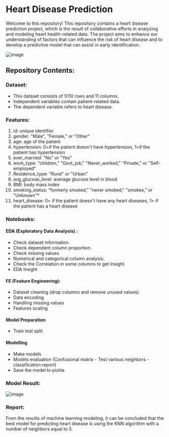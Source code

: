 # Heart Disease Prediction

Welcome to this repository! This repository contains a heart disease prediction project, which is the result of collaborative efforts in analyzing and modeling heart health-related data. The project aims to enhance our understanding of factors that can influence the risk of heart disease and to develop a predictive model that can assist in early identification.

![image](https://github.com/MojjoMujju/DS_Project_Portfolio/assets/84460310/e99f113a-342e-411d-8a24-043cd8f37a8e)

## Repository Contents:
### Dataset: 
- This dataset consists of 5110 rows and 11 columns.
- Independent variables contain patient-related data.
- The dependent variable refers to heart disease.

### Features:
1. id: unique identifier
2. gender: "Male", "Female," or "Other"
3. age: age of the patient
4. hypertension: 0=if the patient doesn't have hypertension, 1=if the patient has hypertension
5. ever_married: "No" or "Yes"
6. work_type: "children," "Govt_job," "Never_worked," "Private," or "Self-employed"
7. Residence_type: "Rural" or "Urban"
8. avg_glucose_level: average glucose level in blood
9. BMI: body mass index
10. smoking_status: "formerly smoked," "never smoked," "smokes," or "Unknown"*
11. heart_disease: 0= if the patient doesn't have any heart diseases, 1= if the patient has a heart disease

### Notebooks:
#### EDA (Exploratory Data Analysis) : 
- Check dataset information.
- Check dependent column proportion.
- Check missing values.
- Numerical and categorical column analysis.
- Check the Correlation in some columns to get Insight.
- EDA Insight

#### FE (Feature Engineering):
- Dataset cleaning (drop columns and remove unused values)
- Data encoding
- Handling missing values
- Features scaling

#### Model Preparation
- Train test split

#### Modelling
- Make models
- Models evaluation (Confusional matrix - Test various neighbors - classification report)
- Save the model to pickle

### Model Result:
![image](https://github.com/MojjoMujju/DS_Project_Portfolio/assets/84460310/d13bccf3-a627-4454-b3e7-082f570f4bbc)

### Report:
From the results of machine learning modeling, it can be concluded that the best model for predicting heart disease is using the KNN algorithm with a number of neighbors equal to 5.
